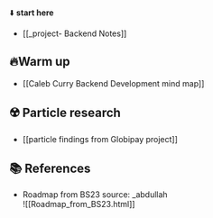 ⬇️ **start here**

- [[_project- Backend Notes]]

 ## 🔥Warm up

- [[Caleb Curry Backend Development mind map]]

## ☢️ Particle research
- [[particle findings from Globipay project]]

## 📚 References

- Roadmap from BS23 source: _abdullah  
  ![[Roadmap_from_BS23.html]]  
